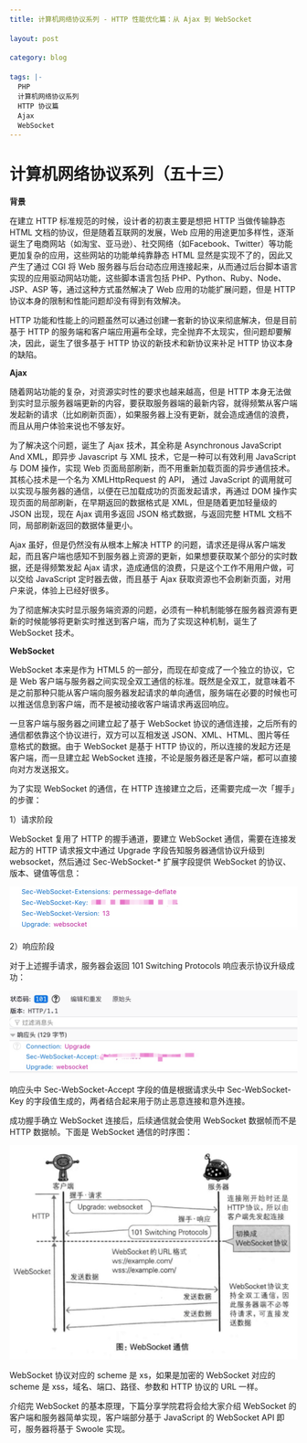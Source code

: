 ```yaml
---
title: 计算机网络协议系列 - HTTP 性能优化篇：从 Ajax 到 WebSocket

layout: post

category: blog

tags: |-
  PHP
  计算机网络协议系列
  HTTP 协议篇
  Ajax
  WebSocket
---
```




# 计算机网络协议系列（五十三）



**背景**

在建立 HTTP 标准规范的时候，设计者的初衷主要是想把 HTTP 当做传输静态 HTML 文档的协议，但是随着互联网的发展，Web 应用的用途更加多样性，逐渐诞生了电商网站（如淘宝、亚马逊）、社交网络（如Facebook、Twitter）等功能更加复杂的应用，这些网站的功能单纯靠静态 HTML 显然是实现不了的，因此又产生了通过 CGI 将 Web 服务器与后台动态应用连接起来，从而通过后台脚本语言实现的应用驱动网站功能，这些脚本语言包括 PHP、Python、Ruby、Node、JSP、ASP 等，通过这种方式虽然解决了 Web 应用的功能扩展问题，但是 HTTP 协议本身的限制和性能问题却没有得到有效解决。

HTTP 功能和性能上的问题虽然可以通过创建一套新的协议来彻底解决，但是目前基于 HTTP 的服务端和客户端应用遍布全球，完全抛弃不太现实，但问题却要解决，因此，诞生了很多基于 HTTP 协议的新技术和新协议来补足 HTTP 协议本身的缺陷。

**Ajax**

随着网站功能的复杂，对资源实时性的要求也越来越高，但是 HTTP 本身无法做到实时显示服务器端更新的内容，要获取服务器端的最新内容，就得频繁从客户端发起新的请求（比如刷新页面），如果服务器上没有更新，就会造成通信的浪费，而且从用户体验来说也不够友好。

为了解决这个问题，诞生了 Ajax 技术，其全称是 Asynchronous JavaScript And XML，即异步 Javascript 与 XML 技术，它是一种可以有效利用 JavaScript 与 DOM 操作，实现 Web 页面局部刷新，而不用重新加载页面的异步通信技术。其核心技术是一个名为 XMLHttpRequest 的 API， 通过 JavaScript 的调用就可以实现与服务器的通信，以便在已加载成功的页面发起请求，再通过 DOM 操作实现页面的局部刷新，在早期返回的数据格式是 XML，但是随着更加轻量级的 JSON 出现，现在 Ajax 调用多返回 JSON 格式数据，与返回完整 HTML 文档不同，局部刷新返回的数据体量更小。

Ajax 虽好，但是仍然没有从根本上解决 HTTP 的问题，请求还是得从客户端发起，而且客户端也感知不到服务器上资源的更新，如果想要获取某个部分的实时数据，还是得频繁发起 Ajax 请求，造成通信的浪费，只是这个工作不用用户做，可以交给 JavaScript 定时器去做，而且基于 Ajax 获取资源也不会刷新页面，对用户来说，体验上已经好很多。

为了彻底解决实时显示服务端资源的问题，必须有一种机制能够在服务器资源有更新的时候能够将更新实时推送到客户端，而为了实现这种机制，诞生了 WebSocket 技术。

**WebSocket**

WebSocket 本来是作为 HTML5 的一部分，而现在却变成了一个独立的协议，它是 Web 客户端与服务器之间实现全双工通信的标准。既然是全双工，就意味着不是之前那种只能从客户端向服务器发起请求的单向通信，服务端在必要的时候也可以推送信息到客户端，而不是被动接收客户端请求再返回响应。

一旦客户端与服务器之间建立起了基于 WebSocket 协议的通信连接，之后所有的通信都依靠这个协议进行，双方可以互相发送 JSON、XML、HTML、图片等任意格式的数据。由于 WebSocket 是基于 HTTP 协议的，所以连接的发起方还是客户端，而一旦建立起 WebSocket 连接，不论是服务器还是客户端，都可以直接向对方发送报文。

为了实现 WebSocket 的通信，在 HTTP 连接建立之后，还需要完成一次「握手」的步骤：

1）请求阶段

WebSocket 复用了 HTTP 的握手通道，要建立 WebSocket 通信，需要在连接发起方的 HTTP 请求报文中通过 Upgrade 字段告知服务器通信协议升级到 websocket，然后通过 Sec-WebSocket-* 扩展字段提供 WebSocket 的协议、版本、键值等信息：

![img](/assets/post/793035b0b3e3fc67462d0c3d0bc14731a560c5ac501b5d2c9220e14bb887ec90.png)

2）响应阶段

对于上述握手请求，服务器会返回 101 Switching Protocols 响应表示协议升级成功：

![img](/assets/post/1586c826d2c2e056efbb41e9ea2ab73985bf20ff153050f1ffd916a53d918360.png)

响应头中 Sec-WebSocket-Accept 字段的值是根据请求头中 Sec-WebSocket-Key 的字段值生成的，两者结合起来用于防止恶意连接和意外连接。

成功握手确立 WebSocket 连接后，后续通信就会使用 WebSocket 数据帧而不是 HTTP 数据帧。下面是 WebSocket 通信的时序图：

![img](/assets/post/e4c6275cd3550ef01878f9e37c50c9b016a1342b74e2f21fff11947fca24bf3f.png)

WebSocket 协议对应的 scheme 是 xs，如果是加密的 WebSocket 对应的 scheme 是 xss，域名、端口、路径、参数和 HTTP 协议的 URL 一样。

介绍完 WebSocket 的基本原理，下篇分享学院君将会给大家介绍 WebSocket 的客户端和服务器简单实现，客户端部分基于 JavaScript 的 WebSocket API 即可，服务器将基于 Swoole 实现。